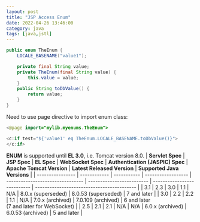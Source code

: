 ```yaml
---
layout: post
title: "JSP Access Enum"
date: 2022-04-26 13:46:00
category: java
tags: [java,jstl]
---
```



```java
public enum TheEnum {
	LOCALE_BASENAME("value1");

	private final String value;
	private TheEnum(final String value) {
		this.value = value;
	}
	public String toDbValue() {
		return value;
	}
}
```

Need to use page directive to import enum class:
```java
<@page import="mylib.myenums.TheEnum">

<c:if test="${'value1' eq TheEnum.LOCALE_BASENAME.toDbValue()}">
</c:if>
```

**ENUM** is supported until **EL 3.0**, i.e. Tomcat version 8.0.
| **Servlet Spec** | **JSP Spec** | **EL Spec** | **WebSocket Spec** | **Authentication (JASPIC) Spec** | **Apache Tomcat Version** | **Latest Released Version** | **Supported Java Versions**                |
| ---------------- | ------------ | ----------- | ------------------ | -------------------------------- | ------------------------- | --------------------------- | ------------------------------------------ |
| 3.1              | 2.3          | 3.0         | 1.1                | N/A                              | 8.0.x (superseded)        | 8.0.53 (superseded)         | 7 and later                                |
| 3.0              | 2.2          | 2.2         | 1.1                | N/A                              | 7.0.x (archived)          | 7.0.109 (archived)          | 6 and later<br>(7 and later for WebSocket) |
| 2.5              | 2.1          | 2.1         | N/A                | N/A                              | 6.0.x (archived)          | 6.0.53 (archived)           | 5 and later                                |


[jekyll]: http://jekyllrb.com
[jekyll-gh]: https://github.com/jekyll/jekyll
[jekyll-help]: https://github.com/jekyll/jekyll-help


